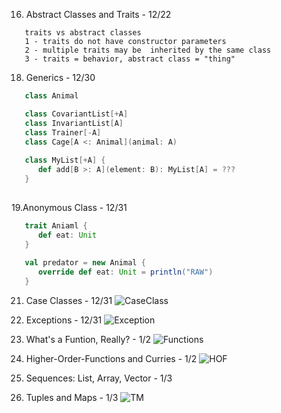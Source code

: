 16. Abstract Classes and Traits - 12/22
```
   traits vs abstract classes
   1 - traits do not have constructor parameters
   2 - multiple traits may be  inherited by the same class
   3 - traits = behavior, abstract class = "thing"
```

18. Generics - 12/30
```Scala
   class Animal

   class CovariantList[+A]
   class InvariantList[A]
   class Trainer[-A]
   class Cage[A <: Animal](animal: A)
   
   class MyList[+A] {
      def add[B >: A](element: B): MyList[A] = ???
   }
   
```
19.Anonymous Class - 12/31
```Scala
   trait Aniaml {
      def eat: Unit
   }
   
   val predator = new Animal {
      override def eat: Unit = println("RAW")
   }
```


21. Case Classes - 12/31
![CaseClass](https://github.com/ZiminPark/TIL/blob/master/Scala/RockTheJVM/IMG_A94EEF25B52A-1.jpeg)

22. Exceptions - 12/31
![Exception](https://github.com/ZiminPark/TIL/blob/master/Scala/RockTheJVM/IMG_4699FF8F62D0-1.jpeg)

24. What's a Funtion, Really? - 1/2
![Functions](https://github.com/ZiminPark/TIL/blob/master/Scala/RockTheJVM/IMG_E00BFFB7FF71-1.jpeg)

26. Higher-Order-Functions and Curries - 1/2
![HOF](https://github.com/ZiminPark/TIL/blob/master/Scala/RockTheJVM/IMG_E00BFFB7FF71-1.jpeg)

30. Sequences: List, Array, Vector - 1/3
31. Tuples and Maps - 1/3
![TM](https://github.com/ZiminPark/TIL/blob/master/Scala/RockTheJVM/tuple_map.jpeg)
